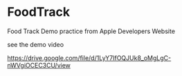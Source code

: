 # FoodTrack
Food Track Demo practice from Apple Developers Website

see the demo video

https://drive.google.com/file/d/1LyY7IfOQJUk8_oMgLgC-nWVgiOCEC3CU/view
